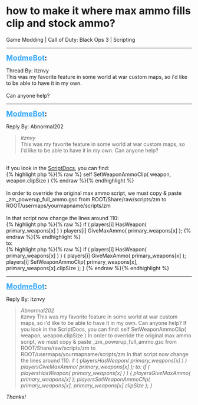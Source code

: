 # how to make it where max ammo fills clip and stock ammo?
Game Modding | Call of Duty: Black Ops 3 | Scripting

---
<strong style="font-size: 1.4em;"><span style="text-decoration: underline;text-decoration-color: #34a7f9;"><span style="color:#34a7f9;">ModmeBot</span></span>:</strong>

<p>Thread By: itznvy<br />This was my favorite feature in some world at war custom maps, so i&#39;d like to be able to have it in my own.<br /> <br />Can anyone help?</p>

---
<strong style="font-size: 1.4em;"><span style="text-decoration: underline;text-decoration-color: #34a7f9;"><span style="color:#34a7f9;">ModmeBot</span></span>:</strong>

<p>Reply By: Abnormal202<br /><blockquote><em>itznvy</em><br />This was my favorite feature in some world at war custom maps, so i&#39;d like to be able to have it in my own.   Can anyone help?</blockquote><br /> If you look in the <a href="http://aviacreations.com/modme/scriptdocs/">ScriptDocs</a>, you can find:<br />{% highlight php %}{% raw %}
self SetWeaponAmmoClip( weapon, weapon.clipSize )
{% endraw %}{% endhighlight %}
 <br /> <br />In order to override the original max ammo script, we must copy &amp; paste _zm_powerup_full_ammo.gsc from ROOT/Share/raw/scripts/zm to ROOT/usermaps/yourmapname/scripts/zm<br /> <br />In that script now change the lines around 110:<br />{% highlight php %}{% raw %}
if ( players[i] HasWeapon( primary_weapons[x] ) )
				players[i] GiveMaxAmmo( primary_weapons[x] );
{% endraw %}{% endhighlight %}
 <br />to:<br />{% highlight php %}{% raw %}
if ( players[i] HasWeapon( primary_weapons[x] ) )
			{
				players[i] GiveMaxAmmo( primary_weapons[x] );
				players[i] SetWeaponAmmoClip( primary_weapons[x], primary_weapons[x].clipSize );
			}
{% endraw %}{% endhighlight %}
</p>

---
<strong style="font-size: 1.4em;"><span style="text-decoration: underline;text-decoration-color: #34a7f9;"><span style="color:#34a7f9;">ModmeBot</span></span>:</strong>

<p>Reply By: itznvy<br /><blockquote><em>Abnormal202</em><br />itznvy This was my favorite feature in some world at war custom maps, so i&#39;d like to be able to have it in my own.   Can anyone help?  If you look in the ScriptDocs, you can find: self SetWeaponAmmoClip( weapon, weapon.clipSize )     In order to override the original max ammo script, we must copy &amp; paste _zm_powerup_full_ammo.gsc from ROOT/Share/raw/scripts/zm to ROOT/usermaps/yourmapname/scripts/zm   In that script now change the lines around 110: if ( players<em>HasWeapon( primary_weapons[x] ) ) players<em>GiveMaxAmmo( primary_weapons[x] );   to: if ( players<em>HasWeapon( primary_weapons[x] ) ) { players<em>GiveMaxAmmo( primary_weapons[x] ); players<em>SetWeaponAmmoClip( primary_weapons[x], primary_weapons[x].clipSize ); }      </em></em></em></em></em></blockquote><em><em><em><em><em>Thanks!</em></em></em></em></em></p>
